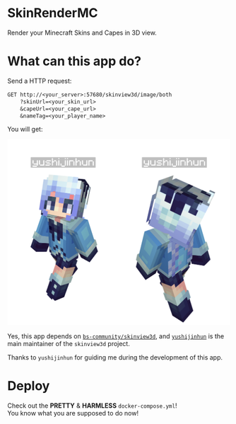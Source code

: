 # SkinRenderMC

Render your Minecraft Skins and Capes in 3D view.

# What can this app do?

Send a HTTP request:
```plain
GET http://<your_server>:57680/skinview3d/image/both
    ?skinUrl=<your_skin_url>
    &capeUrl=<your_cape_url>
    &nameTag=<your_player_name>
```

You will get:

![the view from the front and the back of a minecraft player model](./assets/yushijinhun_both.png)

Yes, this app depends on [`bs-community/skinview3d`](https://github.com/bs-community/skinview3d), and [`yushijinhun`](https://github.com/yushijinhun) is the main maintainer of the `skinview3d` project.

Thanks to `yushijinhun` for guiding me during the development of this app.

# Deploy
Check out the **PRETTY** & **HARMLESS** `docker-compose.yml`!  
You know what you are supposed to do now!